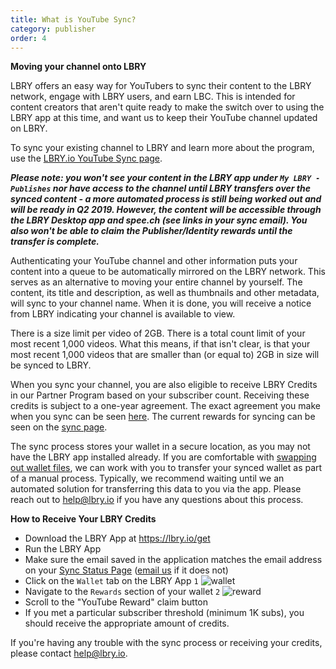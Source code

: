 ```yaml
---
title: What is YouTube Sync?
category: publisher
order: 4
---
```


**Moving your channel onto LBRY**

LBRY offers an easy way for YouTubers to sync their content to the LBRY network, engage with LBRY users, and earn LBC. This is intended for content creators that aren't quite ready to make the switch over to using the LBRY app at this time, and want us to keep their YouTube channel updated on LBRY. 

To sync your existing channel to LBRY and learn more about the program, use the [LBRY.io YouTube Sync page](https://lbry.io/youtube).

***Please note: you won't see your content in the LBRY app under `My LBRY - Publishes` nor have access to the channel until LBRY transfers over the synced content - a more automated process is still being worked out and will be ready in Q2 2019. However, the content will be accessible through the LBRY Desktop app and spee.ch (see links in your sync email). You also won't be able to claim the Publisher/Identity rewards until the transfer is complete.***

Authenticating your YouTube channel and other information puts your content into a queue to be automatically mirrored on the LBRY network. This serves as an alternative to moving your entire channel by yourself. The content, its title and description, as well as thumbnails and other metadata, will sync to your channel name. When it is done, you will receive a notice from LBRY indicating your channel is available to view.

There is a size limit per video of 2GB. There is a total count limit of your most recent 1,000 videos. What this means, if that isn't clear, is that your most recent 1,000 videos that are smaller than (or equal to) 2GB in size will be synced to LBRY.

When you sync your channel, you are also eligible to receive LBRY Credits in our Partner Program based on your subscriber count. Receiving these credits is subject to a one-year agreement. The exact agreement you make when you sync can be seen [here](https://lbry.io/faq/youtube-terms). The current rewards for syncing can be seen on the [sync page](https://lbry.io/youtube).

The sync process stores your wallet in a secure location, as you may not have the LBRY app installed already. If you are comfortable with [swapping out wallet files](https://lbry.io/faq/how-to-backup-wallet), we can work with you to transfer your synced wallet as part of a manual process. Typically, we recommend waiting until we an automated solution for transferring this data to you via the app. Please reach out to [help@lbry.io](mailto:help@lbry.io) if you have any questions about this process.

**How to Receive Your LBRY Credits**

- Download the LBRY App at https://lbry.io/get
- Run the LBRY App
- Make sure the email saved in the application matches the email address on your [Sync Status Page](https://lbry.io/youtube/status) ([email us](mailto:hello@lbry.io) if it does not)
- Click on the `Wallet` tab on the LBRY App `1` ![wallet](https://spee.ch/2/rewardsa.jpeg)
- Navigate to the `Rewards` section of your wallet `2` ![reward](https://spee.ch/5/rewardsww.jpeg)
- Scroll to the "YouTube Reward" claim button
- If you met a particular subscriber threshold (minimum 1K subs), you should receive the appropriate amount of credits.

If you're having any trouble with the sync process or receiving your credits, please contact [help@lbry.io](mailto:help@lbry.io).
